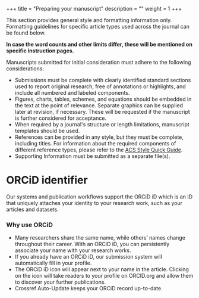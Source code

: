 +++
title = "Preparing your manuscript"
description = ""
weight = 1
+++

This section provides general style and formatting information only. Formatting guidelines for specific article types used across the journal can be found below. 

**In case the word counts and other limits differ, these will be mentioned on specific instruction pages.**

Manuscripts submitted for initial consideration must adhere to the following considerations:

- Submissions must be complete with clearly identified standard sections used to report original research, free of annotations or highlights, and include all numbered and labeled components.
- Figures, charts, tables, schemes, and equations should be embedded in the text at the point of relevance. Separate graphics can be supplied later at revision, if necessary. These will be requested if the manuscript is further considered for acceptance. 
- When required by a journal's structure or length limitations, manuscript templates should be used.
- References can be provided in any style, but they must be complete, including titles. For information about the required components of different reference types, please refer to the [ACS Style Quick Guide](https://pubs.acs.org/doi/full/10.1021/acsguide.40303).
- Supporting Information must be submitted as a separate file(s).



# ORCiD identifier

Our systems and publication workflows support the ORCiD iD  which is an ID that uniquely attaches your identity to your research work, such as your articles and datasets. 

### 

### Why use ORCiD

- Many researchers share the same name, while others’ names change throughout their career. With an ORCiD iD, you can persistently associate your name with your research works.
- If you already have an ORCiD iD, our submission system will automatically fill in your profile.
- The ORCiD iD icon will appear next to your name in the article. Clicking on the icon will take readers to your profile on ORCID.org and allow them to discover your further publications.
- Crossref Auto-Update keeps your ORCiD record up-to-date. 
  




